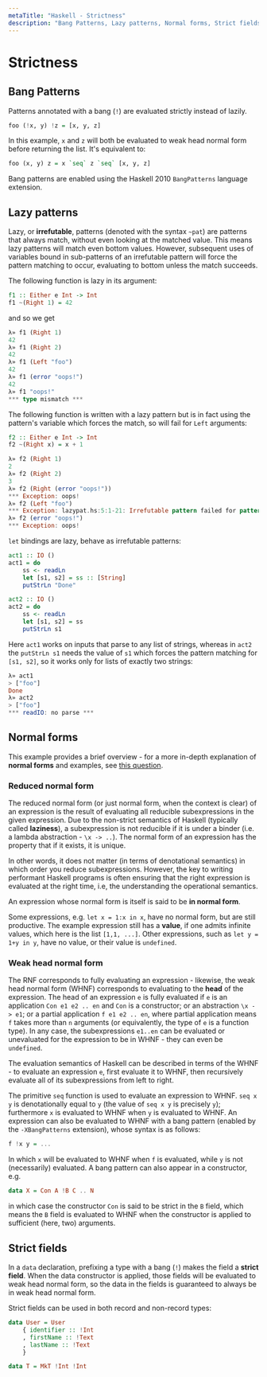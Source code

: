 ```yaml
---
metaTitle: "Haskell - Strictness"
description: "Bang Patterns, Lazy patterns, Normal forms, Strict fields"
---
```


# Strictness




## Bang Patterns


Patterns annotated with a bang (`!`) are evaluated strictly instead of lazily.

```hs
foo (!x, y) !z = [x, y, z] 

```

In this example, `x` and `z` will both be evaluated to weak head normal form before returning the list. It's equivalent to:

```hs
foo (x, y) z = x `seq` z `seq` [x, y, z]

```

Bang patterns are enabled using the Haskell 2010 `BangPatterns` language extension.



## Lazy patterns


Lazy, or **irrefutable**, patterns (denoted with the syntax `~pat`) are patterns that always match, without even looking at the matched value. This means lazy patterns will match even bottom values. However, subsequent uses of variables bound in sub-patterns of an irrefutable pattern will force the pattern matching to occur, evaluating to bottom unless the match succeeds.

The following function is lazy in its argument:

```hs
f1 :: Either e Int -> Int
f1 ~(Right 1) = 42

```

and so we get

```hs
λ» f1 (Right 1)
42
λ» f1 (Right 2)
42
λ» f1 (Left "foo")
42
λ» f1 (error "oops!")
42
λ» f1 "oops!"
*** type mismatch ***

```

The following function is written with a lazy pattern but is in fact using the pattern's variable which forces the match, so will fail for `Left` arguments:

```hs
f2 :: Either e Int -> Int
f2 ~(Right x) = x + 1

λ» f2 (Right 1)
2
λ» f2 (Right 2)
3
λ» f2 (Right (error "oops!"))
*** Exception: oops!
λ» f2 (Left "foo")
*** Exception: lazypat.hs:5:1-21: Irrefutable pattern failed for pattern (Right x)
λ» f2 (error "oops!")
*** Exception: oops! 

```

`let` bindings are lazy, behave as irrefutable patterns:

```hs
act1 :: IO ()
act1 = do
    ss <- readLn
    let [s1, s2] = ss :: [String]
    putStrLn "Done"

act2 :: IO ()
act2 = do
    ss <- readLn
    let [s1, s2] = ss
    putStrLn s1

```

Here `act1` works on inputs that parse to any list of strings, whereas in `act2` the `putStrLn s1` needs the value of `s1` which forces the pattern matching for `[s1, s2]`, so it works only for lists of exactly two strings:

```hs
λ» act1
> ["foo"]
Done
λ» act2
> ["foo"]
*** readIO: no parse ***

```



## Normal forms


This example provides a brief overview - for a more in-depth explanation of **normal forms** and examples, see [this question](http://stackoverflow.com/questions/6872898/haskell-what-is-weak-head-normal-form).

### Reduced normal form

The reduced normal form (or just normal form, when the context is clear) of an expression is the result of evaluating all reducible subexpressions in the given expression. Due to the non-strict semantics of Haskell (typically called **laziness**), a subexpression is not reducible if it is under a binder (i.e. a lambda abstraction - `\x -> ..`). The normal form of an expression has the property that if it exists, it is unique.

In other words, it does not matter (in terms of denotational semantics) in which order you reduce subexpressions. However, the key to writing performant Haskell programs is often ensuring that the right expression is evaluated at the right time, i.e, the understanding the operational semantics.

An expression whose normal form is itself is said to be **in normal form**.

Some expressions, e.g. `let x = 1:x in x`, have no normal form, but are still  productive. The example expression still has a **value**, if one admits infinite values, which here is the list `[1,1, ...]`. Other expressions, such as `let y = 1+y in y`, have no value, or their value is `undefined`.

### Weak head normal form

The RNF corresponds to fully evaluating an expression  - likewise, the weak head normal form (WHNF) corresponds to evaluating to the **head** of the expression. The head of an expression `e` is fully evaluated if `e` is an application `Con e1 e2 .. en` and `Con` is a constructor; or an abstraction `\x -> e1`; or a partial application `f e1 e2 .. en`, where partial application means `f` takes more than `n` arguments (or equivalently, the type of `e` is a function type). In any case, the subexpressions `e1..en` can be evaluated or unevaluated for the expression to be in  WHNF - they can even be `undefined`.

The evaluation semantics of Haskell can be described in terms of the WHNF - to evaluate an expression `e`, first evaluate it to WHNF, then recursively evaluate all of its subexpressions from left to right.

The primitive `seq` function is used to evaluate an expression to WHNF. `seq x y` is denotationally equal to `y` (the value of `seq x y` is precisely `y`); furthermore `x` is evaluated to WHNF when `y` is evaluated to WHNF. An expression can also be evaluated to WHNF with a bang pattern (enabled by the `-XBangPatterns` extension), whose syntax is as follows:

```hs
f !x y = ... 

```

In which `x` will be evaluated to WHNF when `f` is evaluated, while `y` is not (necessarily) evaluated. A bang pattern can also appear in a constructor, e.g.

```hs
data X = Con A !B C .. N

```

in which case the constructor `Con` is said to be strict in the `B` field, which means the `B` field is evaluated to WHNF when the constructor is applied to sufficient (here, two) arguments.



## Strict fields


In a `data` declaration, prefixing a type with a bang (`!`) makes the field a **strict field**. When the data constructor is applied, those fields will be evaluated to weak head normal form, so the data in the fields is guaranteed to always be in weak head normal form.

Strict fields can be used in both record and non-record types:

```hs
data User = User
    { identifier :: !Int
    , firstName :: !Text
    , lastName :: !Text
    }

data T = MkT !Int !Int

```

